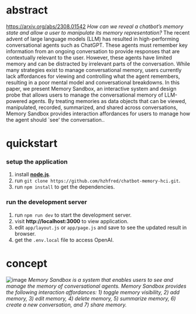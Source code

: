 # abstract
https://arxiv.org/abs/2308.01542
*How can we reveal a chatbot’s memory state and allow a user to manipulate its memory representation?*
The recent advent of large language models (LLM) has resulted in high-performing conversational agents such as ChatGPT. These agents must remember key information from an ongoing conversation to provide responses that are contextually relevant to the user. However, these agents have limited memory and can be distracted by irrelevant parts of the conversation. While many strategies exist to manage conversational memory, users currently lack affordances for viewing and controlling what the agent remembers, resulting in a poor mental model and conversational breakdowns. In this paper, we present Memory Sandbox, an interactive system and design probe that allows users to manage the conversational memory of LLM-powered agents. By treating memories as data objects that can be viewed, manipulated, recorded, summarized, and shared across conversations, Memory Sandbox provides interaction affordances for users to manage how the agent should `see' the conversation..
# quickstart
### setup the application
1. install **[node.js](https://nodejs.org/en)**.
2. run `git clone https://github.com/hzhfred/chatbot-memory-hci.git`.
3. run `npm install` to get the dependencies.
### run the development server
1. run `npm run dev` to start the development server.
2. visit **http://localhost:3000** to view application.
3. edit `app/layout.js` or `app/page.js` and save to see the updated result in browser.
4. get the `.env.local` file to access OpenAI.
# concept
![image](https://github.com/hzhfred/chatbot-memory-hci/assets/44552816/91809f1c-a1f5-4c76-be44-a3430d8198e2)
_Memory Sandbox is a system that enables users to see and manage the memory of conversational agents. Memory
Sandbox provides the following interaction affordances: 1) toggle memory visibility, 2) add memory, 3) edit memory, 4) delete
memory, 5) summarize memory, 6) create a new conversation, and 7) share memory._
